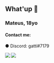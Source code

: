 ## What'up 🤙
### Mateus, 18yo
#### Contact me:
● Discord: gatti#7179

<!--
**MateusGatti/MateusGatti** is a ✨ _special_ ✨ repository because its `README.md` (this file) appears on your GitHub profile.

Here are some ideas to get you started:

- 🔭 I’m currently working on ...
- 🌱 I’m currently learning ...
- 👯 I’m looking to collaborate on ...
- 🤔 I’m looking for help with ...
- 💬 Ask me about ...
- 📫 How to reach me: ...
- 😄 Pronouns: ...
- ⚡ Fun fact: ...
-->
<a href="https://github.com/MateusGatti/github-readme-stats">
<img align="left" src="https://github-readme-stats.vercel.app/api?username=MateusGatti&theme=shades-of-purple&show_icons=true" />
</a>
<a href="https://github.com/MateusGatti/convoychat">
 <img align="left" src="https://github-readme-stats.vercel.app/api/top-langs/?username=MateusGatti&theme=shades-of-purple" />
</a>
